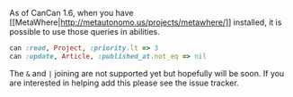 As of CanCan 1.6, when you have [[MetaWhere|http://metautonomo.us/projects/metawhere/]] installed, it is possible to use those queries in abilities.

```ruby
can :read, Project, :priority.lt => 3
can :update, Article, :published_at.not_eq => nil
```

The `&` and `|` joining are not supported yet but hopefully will be soon. If you are interested in helping add this please see the issue tracker.